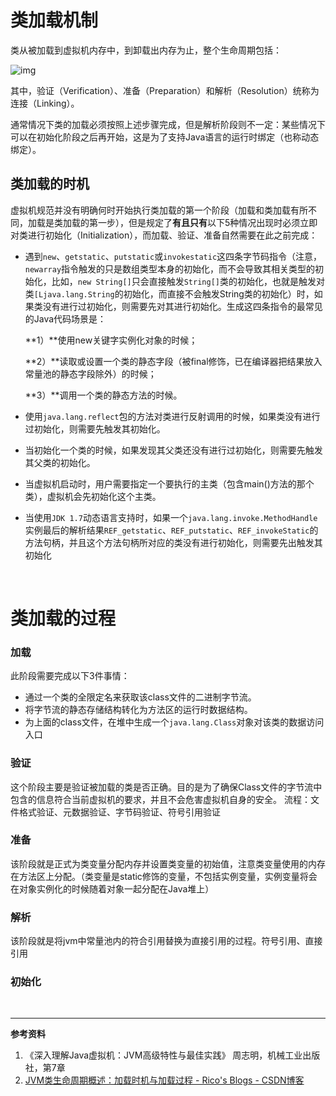 # 类加载机制

类从被加载到虚拟机内存中，到卸载出内存为止，整个生命周期包括：

![img](http://static.zybuluo.com/Rico123/ojhhtids41ivtuowfj74mkb2/%E7%B1%BB%E5%8A%A0%E8%BD%BD%E8%BF%87%E7%A8%8B)

其中，验证（Verification）、准备（Preparation）和解析（Resolution）统称为连接（Linking）。

通常情况下类的加载必须按照上述步骤完成，但是解析阶段则不一定：某些情况下可以在初始化阶段之后再开始，这是为了支持Java语言的运行时绑定（也称动态绑定）。

## 类加载的时机

虚拟机规范并没有明确何时开始执行类加载的第一个阶段（加载和类加载有所不同，加载是类加载的第一步），但是规定了**有且只有**以下5种情况出现时必须立即对类进行初始化（Initialization），而加载、验证、准备自然需要在此之前完成：

* 遇到`new`、`getstatic`、`putstatic`或`invokestatic`这四条字节码指令（注意，`newarray`指令触发的只是数组类型本身的初始化，而不会导致其相关类型的初始化，比如，`new String[]`只会直接触发`String[]`类的初始化，也就是触发对类`[Ljava.lang.String`的初始化，而直接不会触发String类的初始化）时，如果类没有进行过初始化，则需要先对其进行初始化。生成这四条指令的最常见的Java代码场景是：

  **1）**使用new关键字实例化对象的时候；

  **2）**读取或设置一个类的静态字段（被final修饰，已在编译器把结果放入常量池的静态字段除外）的时候；

  **3）**调用一个类的静态方法的时候。

* 使用`java.lang.reflect`包的方法对类进行反射调用的时候，如果类没有进行过初始化，则需要先触发其初始化。

* 当初始化一个类的时候，如果发现其父类还没有进行过初始化，则需要先触发其父类的初始化。

* 当虚拟机启动时，用户需要指定一个要执行的主类（包含main()方法的那个类），虚拟机会先初始化这个主类。

* 当使用`JDK 1.7`动态语言支持时，如果一个`java.lang.invoke.MethodHandle`实例最后的解析结果`REF_getstatic`、`REF_putstatic`、`REF_invokeStatic`的方法句柄，并且这个方法句柄所对应的类没有进行初始化，则需要先出触发其初始化

<br>

# 类加载的过程

### 加载

此阶段需要完成以下3件事情：

* 通过一个类的全限定名来获取该class文件的二进制字节流。
* 将字节流的静态存储结构转化为方法区的运行时数据结构。
* 为上面的class文件，在堆中生成一个`java.lang.Class`对象对该类的数据访问入口

### 验证

这个阶段主要是验证被加载的类是否正确。目的是为了确保Class文件的字节流中包含的信息符合当前虚拟机的要求，并且不会危害虚拟机自身的安全。
流程：文件格式验证、元数据验证、字节码验证、符号引用验证

### 准备

该阶段就是正式为类变量分配内存并设置类变量的初始值，注意类变量使用的内存在方法区上分配。（类变量是static修饰的变量，不包括实例变量，实例变量将会在对象实例化的时候随着对象一起分配在Java堆上）

### 解析

该阶段就是将jvm中常量池内的符合引用替换为直接引用的过程。符号引用、直接引用

### 初始化









<br>

---

**参考资料**

1. 《深入理解Java虚拟机：JVM高级特性与最佳实践》 周志明，机械工业出版社，第7章
2.  [JVM类生命周期概述：加载时机与加载过程 - Rico's Blogs - CSDN博客](https://blog.csdn.net/justloveyou_/article/details/72466105)
